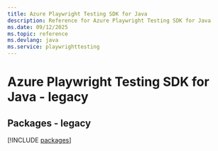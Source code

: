 ```yaml
---
title: Azure Playwright Testing SDK for Java
description: Reference for Azure Playwright Testing SDK for Java
ms.date: 09/12/2025
ms.topic: reference
ms.devlang: java
ms.service: playwrighttesting
---
```

# Azure Playwright Testing SDK for Java - legacy
## Packages - legacy
[!INCLUDE [packages](playwright-testing-index.md)]
